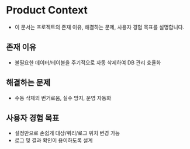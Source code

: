 # Product Context

- 이 문서는 프로젝트의 존재 이유, 해결하는 문제, 사용자 경험 목표를 설명합니다.

## 존재 이유
- 불필요한 데이터/테이블을 주기적으로 자동 삭제하여 DB 관리 효율화

## 해결하는 문제
- 수동 삭제의 번거로움, 실수 방지, 운영 자동화

## 사용자 경험 목표
- 설정만으로 손쉽게 대상/쿼리/로그 위치 변경 가능
- 로그 및 결과 확인이 용이하도록 설계 